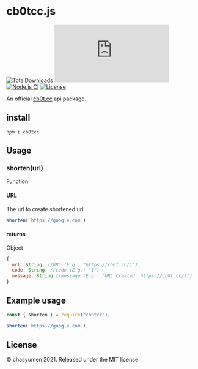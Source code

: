 # cb0tcc.js

[![TotalDownloads](https://img.shields.io/npm/dt/cb0tcc)](https://npmjs.com/package/cb0tcc) [![GitHub commit activity m](https://img.shields.io/github/commit-activity/m/chasyumen/cb0tcc.js)](https://github.com/chasyumen/cb0tcc.js) [![Node.js CI](https://github.com/chasyumen/cb0tcc.js/actions/workflows/node.js.yml/badge.svg)](https://github.com/chasyumen/cb0tcc.js/actions/workflows/node.js.yml) [![License](https://img.shields.io/npm/l/cb0tcc)](https://github.com/chasyumen/cb0tcc.js/blob/main/LICENSE)

An official [cb0t.cc](https://cbot.cc/) api package.

## install

```
npm i cb0tcc
```

## Usage

### shorten(url)

Function

#### URL

The url to create shortened url.

```js
shorten(`https://google.com`)
```

#### returns

Object

```js
{
  url: String, //URL (E.g.: "https://cb0t.cc/1")
  code: String, //code (E.g.: "1")
  message: String //message (E.g.: "URL Created: https://cb0t.cc/1")
}
```

## Example usage

```js
const { shorten } = require("cb0tcc");

shorten(`https://google.com`);
```


## License
© chasyumen 2021. Released under the MIT license

